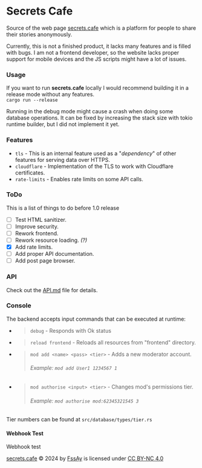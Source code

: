 # Secrets Cafe

Source of the web page [secrets.cafe](https://secrets.cafe/) which is a platform for people to share their stories anonymously.

Currently, this is not a finished product, it lacks many features and is filled with bugs.
I am not a frontend developer, so the website lacks proper support for mobile devices and the JS scripts might have a lot of issues.

### Usage

If you want to run **secrets.cafe** locally I would recommend building it in a release mode without any features. <br>
`cargo run --release`

Running in the debug mode might cause a crash when doing some database operations.
It can be fixed by increasing the stack size with tokio runtime builder, but I did not implement it yet.

### Features

- `tls` - This is an internal feature used as a "_dependency_" of other features for serving data over HTTPS.
- `cloudflare` - Implementation of the TLS to work with Cloudflare certificates.
- `rate-limits` - Enables rate limits on some API calls.

### ToDo

This is a list of things to do before 1.0 release

- [ ] Test HTML sanitizer.
- [ ] Improve security.
- [ ] Rework frontend.
- [ ] Rework resource loading. _(?)_
- [x] Add rate limits.
- [ ] Add proper API documentation.
- [ ] Add post page browser.

### API

Check out the [API.md](API.md) file for details.

### Console

The backend accepts input commands that can be executed at runtime:

- > `debug` - Responds with Ok status
- > `reload frontend` - Reloads all resources from "frontend" directory.
- > `mod add <name> <pass> <tier>` - Adds a new moderator account.
  >
  > ###### Example: `mod add User1 1234567 1`
- > `mod authorise <input> <tier>` - Changes mod's permissions tier.
  >
  > ###### Example: `mod authorise mod:62345321545 3`

Tier numbers can be found at `src/database/types/tier.rs`

#### Webhook Test
Webhook test

[secrets.cafe](https://secrets.cafe) © 2024 by [FssAy](https://github.com/FssAy) is licensed under [CC BY-NC 4.0](https://creativecommons.org/licenses/by-nc/4.0/?ref=chooser-v1)
